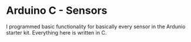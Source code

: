 # Arduino C - Sensors
I programmed basic functionality for basically every sensor in the Ardunio starter kit. Everything here is written in C.
